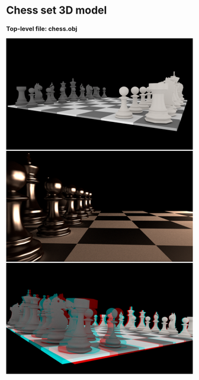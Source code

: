 Chess set 3D model
==================

### Top-level file: chess.obj

<img src="https://github.com/szellmann/models/blob/master/chess/chess.png" alt="chess" />
<img src="https://github.com/szellmann/models/blob/master/chess/chess_mtl_alt.png" alt="chess_mtl_alt" />
<img src="https://github.com/szellmann/models/blob/master/chess/chess_anaglyphic.png" alt="chess_anaglyphic" />
